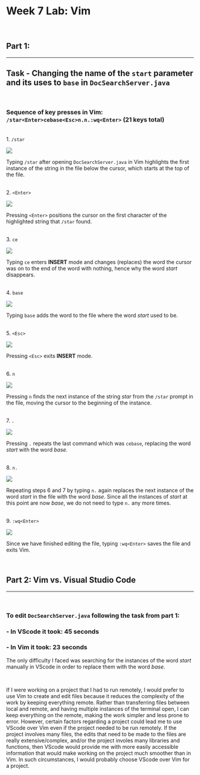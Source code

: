 # Week 7 Lab: Vim

<br>

## Part 1:
---
## Task - Changing the name of the `start` parameter and its uses to `base` in `DocSearchServer.java`

<br>

### Sequence of key presses in Vim: `/star<Enter>cebase<Esc>n.n.:wq<Enter>` (21 keys total)

<br>1. `/star`

![](lab4_1.png)

Typing `/star` after opening `DocSearchServer.java` in Vim highlights the first instance of the string in the file below the cursor, which starts at the top of the file.

<br>2. `<Enter>`

![](lab4_2.png)

Pressing `<Enter>` positions the cursor on the first character of the highlighted string that `/star` found.

<br>3. `ce`

![](lab4_3.png)

Typing `ce` enters __INSERT__ mode and changes (replaces) the word the cursor was on to the end of the word with nothing, hence why the word _start_ disappears.

<br>4. `base`

![](lab4_4.png)

Typing `base` adds the word to the file where the word _start_ used to be.

<br>5. `<Esc>`

![](lab4_5.png)

Pressing `<Esc>` exits __INSERT__ mode.

<br>6. `n`

![](lab4_6.png)

Pressing `n` finds the next instance of the string _star_ from the `/star` prompt in the file, moving the cursor to the beginning of the instance.

<br>7. `.`

![](lab4_7.png)

Pressing `.` repeats the last command which was `cebase`, replacing the word _start_ with the word _base_.

<br>8. `n.`

![](lab4_8.png)

Repeating steps 6 and 7 by typing `n.` again replaces the next instance of the word _start_ in the file with the word _base_. Since all the instances of _start_ at this point are now _base_, we do not need to type `n.` any more times.

<br>9. `:wq<Enter>`

![](lab4_9.png)

Since we have finished editing the file, typing `:wq<Enter>` saves the file and exits Vim.

<br>

## Part 2: Vim vs. Visual Studio Code
---

<br>

### To edit `DocSearchServer.java` following the task from part 1:
### - In VScode it took: __45 seconds__
### - In Vim it took: __23 seconds__ 


The only difficulty I faced was searching for the instances of the word _start_ manually in VScode in order to replace them with the word _base_.

<br>

If I were working on a project that I had to run remotely, I would prefer to use Vim to create and edit files because it reduces the complexity of the work by keeping everything remote. Rather than transferring files between local and remote, and having multiple instances of the terminal open, I can keep everything on the remote, making the work simpler and less prone to error. However, certain factors regarding a project could lead me to use VScode over Vim even if the project needed to be run remotely. If the project involves many files, the edits that need to be made to the files are really extensive/complex, and/or the project involes many libraries and functions, then VScode would provide me with more easily accessible information that would make working on the project much smoother than in Vim. In such circumstances, I would probably choose VScode over Vim for a project.